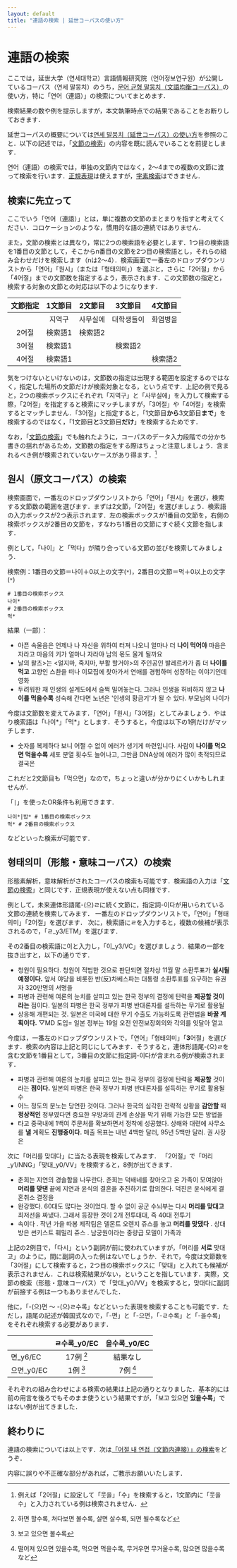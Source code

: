 ```yaml
---
layout: default
title: "連語の検索 | 延世コーパスの使い方"
---
```


# 連語の検索

ここでは，延世大学（연세대학교）言語情報研究院（언어정보연구원）が公開しているコーパス（연세 말뭉치）のうち，[문어 균형 말뭉치（文語均衡コーパス）](https://ilis.yonsei.ac.kr/corpus/#/search/WR)の使い方，特に「연어（連語）」の検索についてまとめます．

検索結果の数や例を提示しますが，本文執筆時点での結果であることをお断りしておきます．

延世コーパスの概要については[연세 말뭉치（延世コーパス）の使い方](overview_yonsei)を参照のこと．以下の記述では，「[文節の検索](written_1)」の内容を既に読んでいることを前提とします．

연어（連語）の検索では，単独の文節内ではなく，2～4までの複数の文節に渡って検索を行います．[正規表現](written_1#正規表現の活用)は使えますが，[字素検索](written_1#字素検索の活用)はできません．

## 検索に先立って

ここでいう「연어（連語）」とは，単に複数の文節のまとまりを指すと考えてください．コロケーションのような，慣用的な語の連続ではありません．

また，文節の検索とは異なり，常に2つの検索語を必要とします．1つ目の検索語を1番目の文節として，そこからn番目の文節を2つ目の検索語とし，それらの組み合わせだけを検索します（nは2～4）．検索画面で一番左のドロップダウンリストから「연어」「원시」（または「형태의미」）を選ぶと，さらに「2어절」から「4어절」までの文節数を指定するよう，表示されます．この文節数の指定と，検索する対象の文節との対応は以下のようになります．

|  文節指定  | 1文節目   | 2文節目  | 3文節目  | 4文節目     | 
|:-------:|:-------:|:---------:|:-------:|:-------:|
|       | 지역구 | 사무실에 | 대학생들이 | 화염병을 |
| 2어절     | 検索語1 | 検索語2   |    |
| 3어절     | 検索語1 |           |検索語2 |     |
| 4어절     | 検索語1    ||| 検索語2    |

気をつけないといけないのは，文節数の指定は出現する範囲を設定するのではなく，指定した場所の文節だけが検索対象となる，という点です．上記の例で見ると，2つの検索ボックスにそれぞれ「지역구」と「사무실에」を入力して検索する際，「2어절」を指定すると検索にマッチしますが，「3어절」や「4어절」を検索するとマッチしません．「3어절」と指定すると，「1文節目**から**3文節目**まで**」を検索するのではなく，「1文節目**と**3文節目**だけ**」を検索するためです．

なお，「[文節の検索](written_1#検索に先立って)」でも触れたように，コーパスのデータ入力段階での分かち書きの揺れがあるため，文節数の指定をする際はちょっと注意しましょう．含まれるべき例が検索されていないケースがあり得ます．[^spacing]

## 원시（原文コーパス）の検索

検索画面で，一番左のドロップダウンリストから「연어」「원시」を選び，検索する文節数の範囲を選びます．まずは2文節，「2어절」を選びましょう．検索語の入力ボックスが2つ表示されます．左の検索ボックスが1番目の文節を，右側の検索ボックスが2番目の文節を，すなわち1番目の文節にすぐ続く文節を指します．

例として，「나이」と「먹다」が隣り合っている文節の並びを検索してみましょう．

検索例：1番目の文節＝나이＋0以上の文字(`*`)，2番目の文節＝먹＋0以上の文字(`*`)

```text
# 1番目の検索ボックス
나이*
# 2番目の検索ボックス
먹*
```

結果（一部）：
  - 아픈 속울음은 언제나 나 자신을 위하여 터져 나오니 얼마나 더 **나이 먹어야** 마음은 자라고 마음의 키가 얼마나 자라야 남의 몫도 울게 될까요
  - 날의 왈츠>는 <얼지마, 죽지마, 부활 할거야>의 주인공인 발레르카가 좀 더 **나이를 먹고** 고향인 스촨을 떠나 이모집에 찾아가서 연애를 경험하며 성장하는 이야기인데 영화
  - 두려워한 채 인생의 설계도에서 슬쩍 밀어놓는다. 그러나 인생을 허비하지 않고 **나이를 먹을수록** 성숙해 간다면 노년은 '인생의 황금기'가 될 수 있다. 부모님의 나이가

今度は文節数を変えてみます．「연어」「원시」「3어절」としてみましょう．やはり検索語は「나이*」「먹*」とします．そうすると，今度は以下の1例だけがマッチします．

  - 숫자를 복제하다 보니 어쩔 수 없이 에러가 생기게 마련입니다. 사람이 **나이를 먹으면 먹을수록** 세포 분열 횟수도 늘어나고, 그만큼 DNA상에 에러가 많이 축적되므로 결국은

これだと2文節目も「먹으면」なので，ちょっと違いが分かりにくいかもしれませんが．

「`|`」を使ったOR条件も利用できます．

```text
나이*|밥* # 1番目の検索ボックス
먹* # 2番目の検索ボックス
```

などといった検索が可能です．

## 형태의미（形態・意味コーパス）の検索

形態素解析，意味解析がされたコーパスの検索も可能です．検索語の入力は「[文節の検索](written_1#형태의미形態意味コーパスの検索)」と同じです．正規表現が使えない点も同様です．

例として，未来連体形語尾-(으)ㄹに続く文節に，指定詞-이다が用いられている文節の連続を検索してみます．
一番左のドロップダウンリストで，「연어」「형태의미」「2어절」を選びます．
次に，検索語にㄹを入力すると，複数の候補が表示されるので，「ㄹ_y3/ETM」を選びます．

その2番目の検索語に이と入力し，「이_y3/VC」を選びましょう．結果の一部を抜き出すと，以下の通りです．

  - 청원이 필요하다. 청원이 적법한 것으로 판단되면 절차상 11월 말 소환투표가 **실시될 예정이다.** 앞서 야당을 비롯한 반(反)차베스파는 대통령 소환투표를 요구하는 유권자 320만명의 서명을
  - 파병과 관련해 여론의 눈치를 살피고 있는 한국 정부의 결정에 탄력을 **제공할 것이라는** 점이다. 일본의 파병은 한국 정부가 파병 반대론자를 설득하는 무기로 활용될
  - 상응해 개편되는 것. 일본은 미국에 대한 무기 수출도 가능하도록 관련법을 **바꿀 계획이다.** ▽MD 도입= 일본 정부는 19일 오전 안전보장회의와 각의를 잇달아 열고

今度は，一番左のドロップダウンリストで，「연어」「형태의미」「**3**어절」を選びます．検索の内容は上記と同じにしてみます．そうすると，連体形語尾-(으)ㄹを含む文節を1番目として，3番目の文節に指定詞-이다が含まれる例が検索されます．

  - 파병과 관련해 여론의 눈치를 살피고 있는 한국 정부의 결정에 탄력을 **제공할** 것이라는 **점이다.** 일본의 파병은 한국 정부가 파병 반대론자를 설득하는 무기로 활용될 수
  - 어느 정도의 분노는 당연한 것이다. 그러나 한국의 심각한 전략적 상황을 **감안할** 때 **정상적인** 정부였다면 중요한 우방과의 관계 손상을 막기 위해 가능한 모든 방법을
  - 타고 중국내에 1백여 주문처를 확보하면서 정착에 성공했다. 상해와 대련에 사무소를 **낼** 계획도 **진행중이다.** 매출 목표는 내년 4백만 달러, 95년 5백만 달러. 권 사장은

次に「머리를 맞대다」に当たる表現を検索してみます．
「2어절」で「머리_y1/NNG」「맞대_y0/VV」を検索すると，8例が出てきます．

  - 춘희는 지연의 경솔함을 나무란다. 춘희는 덕배네를 찾아오고 온 가족이 모여앉아 **머리를 맞댄** 끝에 지연과 윤식의 결혼을 추진하기로 합의한다. 덕진은 윤식에게 결혼취소 결정을
  - 완강했다. 60대도 많다는 것이었다. 할 수 없이 공군 수뇌부는 다시 **머리를 맞대고** 최저선을 짜냈다. 그래서 등장한 것이 2개 전투대대, 즉 40대 전투기
  - 속이다 . 작년 가을 따봉 제작팀은 델몬트 오렌지 쥬스를 놓고 **머리를 맞댔다** . 상대방은 썬키스트 훼밀리 쥬스 . 남궁원이라는 중량급 모델이 가족과

上記の2例目で，「다시」という副詞が前に使われていますが，「머리를 **서로** 맞대고」のように，間に副詞の入った例はないでしょうか．それで，今度は文節数を「3어절」にして検索すると，2つ目の検索ボックスに「맞대」と入れても候補が表示されません．これは検索結果がない，ということを指しています．実際，文節の検索（形態・意味コーパス）で「맞대_y0/VV」を検索すると，맞대다に副詞が前接する例は一つもありませんでした．

他に，「-(으)면 ～ -(으)ㄹ수록」などといった表現を検索することも可能です．ただし，語尾の記述が韓国式なので，「-면」と「-으면，「-ㄹ수록」と「-을수록」をそれぞれ検索する必要があります．

|            |  ㄹ수록_y0/EC  | 을수록_y0/EC |
|------------|:-----------:|:-----------:|
|면_y6/EC  |    17例 [^ex17]    |  結果なし  |
| 으면_y0/EC |  1例 [^ex1]   | 7例 [^ex7]    |

それぞれの組み合わせによる検索の結果は上記の通りとなりました．基本的には前の用言を後ろでもそのまま使うという結果ですが，「보고 있으면 **있을수록**」ではない例が出てきました．

## 終わりに

連語の検索については以上です．次は[「어절 내 연접（文節内連接）」の検索](written_3)をどうぞ．

内容に誤りや不正確な部分があれば，ご教示お願いいたします．

[^spacing]: 例えば「2어절」に設定して「웃을」「수」を検索すると，1文節内に「웃을수」と入力されている例は検索されません．

[^ex17]: 하면 할수록, 쳐다보면 볼수록, 살면 살수록, 되면 될수록など

[^ex1]: 보고 있으면 볼수록

[^ex7]: 떨어져 있으면 있을수록, 먹으면 먹을수록, 무거우면 무거울수록, 많으면 많을수록など
